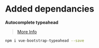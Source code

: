 # Added dependancies

**Autocomplete typeahead**
>[More Info](https://vuejsexamples.com/an-autocomplete-typeahead-component-for-vue-2-and-bootstrap-4/)
``` bash
npm i vue-bootstrap-typeahead --save
```
